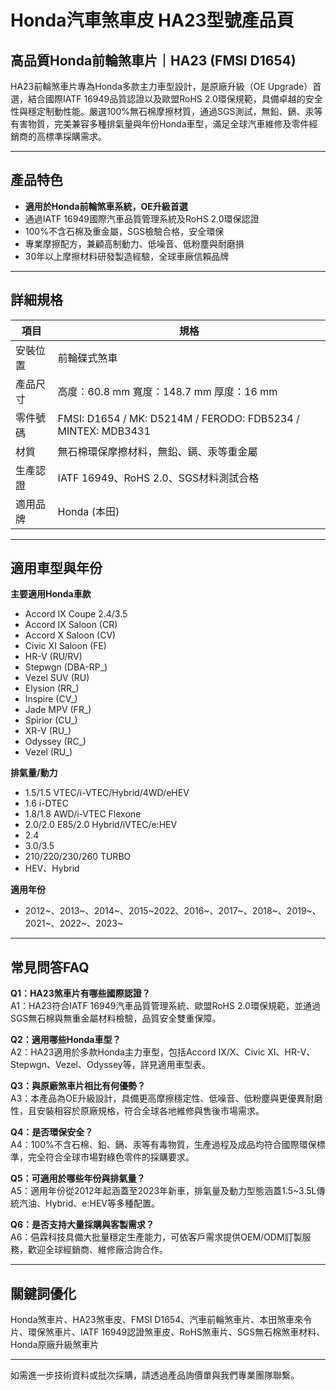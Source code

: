 # Honda汽車煞車皮 HA23型號產品頁

## 高品質Honda前輪煞車片｜HA23 (FMSI D1654)

HA23前輪煞車片專為Honda多款主力車型設計，是原廠升級（OE Upgrade）首選，結合國際IATF 16949品質認證以及歐盟RoHS 2.0環保規範，具備卓越的安全性與穩定制動性能。嚴選100%無石棉摩擦材質，通過SGS測試，無鉛、鎘、汞等有害物質，完美兼容多種排氣量與年份Honda車型，滿足全球汽車維修及零件經銷商的高標準採購需求。

---

## 產品特色

- **適用於Honda前輪煞車系統，OE升級首選**
- 通過IATF 16949國際汽車品質管理系統及RoHS 2.0環保認證
- 100%不含石棉及重金屬，SGS檢驗合格，安全環保
- 專業摩擦配方，兼顧高制動力、低噪音、低粉塵與耐磨損
- 30年以上摩擦材料研發製造經驗，全球車廠信賴品牌

---

## 詳細規格

| 項目         | 規格                                 |
|--------------|--------------------------------------|
| 安裝位置     | 前輪碟式煞車                         |
| 產品尺寸     | 高度：60.8 mm  寬度：148.7 mm  厚度：16 mm |
| 零件號碼     | FMSI: D1654 / MK: D5214M / FERODO: FDB5234 / MINTEX: MDB3431 |
| 材質         | 無石棉環保摩擦材料，無鉛、鎘、汞等重金屬         |
| 生產認證     | IATF 16949、RoHS 2.0、SGS材料測試合格              |
| 適用品牌     | Honda (本田)                             |

---

## 適用車型與年份

**主要適用Honda車款**  
- Accord IX Coupe 2.4/3.5  
- Accord IX Saloon (CR)  
- Accord X Saloon (CV)  
- Civic XI Saloon (FE)  
- HR-V (RU/RV)  
- Stepwgn (DBA-RP\_)  
- Vezel SUV (RU)  
- Elysion (RR\_)  
- Inspire (CV\_)  
- Jade MPV (FR\_)  
- Spirior (CU\_)  
- XR-V (RU\_)  
- Odyssey (RC\_)  
- Vezel (RU\_)
  
**排氣量/動力**  
- 1.5/1.5 VTEC/i-VTEC/Hybrid/4WD/eHEV  
- 1.6 i-DTEC  
- 1.8/1.8 AWD/i-VTEC Flexone  
- 2.0/2.0 E85/2.0 Hybrid/iVTEC/e:HEV  
- 2.4  
- 3.0/3.5  
- 210/220/230/260 TURBO  
- HEV、Hybrid
  
**適用年份**  
- 2012~、2013~、2014~、2015~2022、2016~、2017~、2018~、2019~、2021~、2022~、2023~

---

## 常見問答FAQ

**Q1：HA23煞車片有哪些國際認證？**  
A1：HA23符合IATF 16949汽車品質管理系統、歐盟RoHS 2.0環保規範，並通過SGS無石棉與無重金屬材料檢驗，品質安全雙重保障。

**Q2：適用哪些Honda車型？**  
A2：HA23適用於多款Honda主力車型，包括Accord IX/X、Civic XI、HR-V、Stepwgn、Vezel、Odyssey等，詳見適用車型表。

**Q3：與原廠煞車片相比有何優勢？**  
A3：本產品為OE升級設計，具備更高摩擦穩定性、低噪音、低粉塵與更優異耐磨性，且安裝相容於原廠規格，符合全球各地維修與售後市場需求。

**Q4：是否環保安全？**  
A4：100%不含石棉、鉛、鎘、汞等有毒物質，生產過程及成品均符合國際環保標準，完全符合全球市場對綠色零件的採購要求。

**Q5：可適用於哪些年份與排氣量？**  
A5：適用年份從2012年起涵蓋至2023年新車，排氣量及動力型態涵蓋1.5~3.5L傳統汽油、Hybrid、e:HEV等多種配置。

**Q6：是否支持大量採購與客製需求？**  
A6：俋霖科技具備大批量穩定生產能力，可依客戶需求提供OEM/ODM訂製服務，歡迎全球經銷商、維修廠洽詢合作。

---

## 關鍵詞優化

Honda煞車片、HA23煞車皮、FMSI D1654、汽車前輪煞車片、本田煞車來令片、環保煞車片、IATF 16949認證煞車皮、RoHS煞車片、SGS無石棉煞車材料、Honda原廠升級煞車片

---

如需進一步技術資料或批次採購，請透過產品詢價單與我們專業團隊聯繫。
